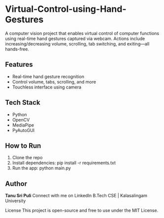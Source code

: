 # Virtual-Control-using-Hand-Gestures

A computer vision project that enables virtual control of computer functions using real-time hand gestures captured via webcam. Actions include increasing/decreasing volume, scrolling, tab switching, and exiting—all hands-free.

## Features
- Real-time hand gesture recognition
- Control volume, tabs, scrolling, and more
- Touchless interface using camera

## Tech Stack
- Python
- OpenCV
- MediaPipe
- PyAutoGUI

## How to Run
1. Clone the repo
2. Install dependencies: 
pip install -r requirements.txt
3. Run the app: 
python main.py

## Author
**Tanu Sri Puli** 
Connect with me on LinkedIn 
B.Tech CSE | Kalasalingam University

License
This project is open-source and free to use under the MIT License.

